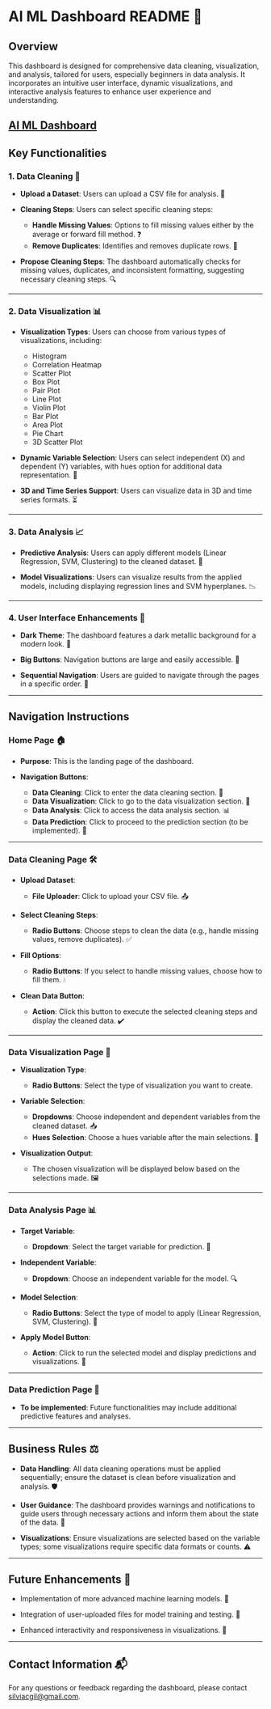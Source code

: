 # AI ML Dashboard README 🚀

## Overview
This dashboard is designed for comprehensive data cleaning, visualization, and analysis, tailored for users, especially beginners in data analysis. It incorporates an intuitive user interface, dynamic visualizations, and interactive analysis features to enhance user experience and understanding.

[AI ML Dashboard](https://aiautomateddashboard-agjbvxh76gaqhajpmngphk.streamlit.app/)
---

## Key Functionalities

### 1. Data Cleaning 🧹
- **Upload a Dataset**: Users can upload a CSV file for analysis. 📂
  
- **Cleaning Steps**: Users can select specific cleaning steps:
  - **Handle Missing Values**: Options to fill missing values either by the average or forward fill method. ❓
  - **Remove Duplicates**: Identifies and removes duplicate rows. 🚫
  
- **Propose Cleaning Steps**: The dashboard automatically checks for missing values, duplicates, and inconsistent formatting, suggesting necessary cleaning steps. 🔍

---

### 2. Data Visualization 📊
- **Visualization Types**: Users can choose from various types of visualizations, including:
  - Histogram
  - Correlation Heatmap
  - Scatter Plot
  - Box Plot
  - Pair Plot
  - Line Plot
  - Violin Plot
  - Bar Plot
  - Area Plot
  - Pie Chart
  - 3D Scatter Plot

- **Dynamic Variable Selection**: Users can select independent (X) and dependent (Y) variables, with hues option for additional data representation. 🎨

- **3D and Time Series Support**: Users can visualize data in 3D and time series formats. ⏳

---

### 3. Data Analysis 📈
- **Predictive Analysis**: Users can apply different models (Linear Regression, SVM, Clustering) to the cleaned dataset. 🤖

- **Model Visualizations**: Users can visualize results from the applied models, including displaying regression lines and SVM hyperplanes. 📉

---

### 4. User Interface Enhancements 🌟
- **Dark Theme**: The dashboard features a dark metallic background for a modern look. 🌙

- **Big Buttons**: Navigation buttons are large and easily accessible. 🔘

- **Sequential Navigation**: Users are guided to navigate through the pages in a specific order. 📜

---

## Navigation Instructions

### Home Page 🏠
- **Purpose**: This is the landing page of the dashboard.

- **Navigation Buttons**:
  - **Data Cleaning**: Click to enter the data cleaning section. 🧼
  - **Data Visualization**: Click to go to the data visualization section. 🌈
  - **Data Analysis**: Click to access the data analysis section. 📊
  - **Data Prediction**: Click to proceed to the prediction section (to be implemented). 🔮

---

### Data Cleaning Page 🛠️
- **Upload Dataset**: 
  - **File Uploader**: Click to upload your CSV file. 📤

- **Select Cleaning Steps**: 
  - **Radio Buttons**: Choose steps to clean the data (e.g., handle missing values, remove duplicates). ✅

- **Fill Options**: 
  - **Radio Buttons**: If you select to handle missing values, choose how to fill them. 💧

- **Clean Data Button**: 
  - **Action**: Click this button to execute the selected cleaning steps and display the cleaned data. ✔️

---

### Data Visualization Page 🎨
- **Visualization Type**:
  - **Radio Buttons**: Select the type of visualization you want to create.

- **Variable Selection**:
  - **Dropdowns**: Choose independent and dependent variables from the cleaned dataset. 📥
  - **Hues Selection**: Choose a hues variable after the main selections. 🌈

- **Visualization Output**: 
  - The chosen visualization will be displayed below based on the selections made. 🖼️

---

### Data Analysis Page 📊
- **Target Variable**:
  - **Dropdown**: Select the target variable for prediction. 🎯

- **Independent Variable**:
  - **Dropdown**: Choose an independent variable for the model. 🔍

- **Model Selection**:
  - **Radio Buttons**: Select the type of model to apply (Linear Regression, SVM, Clustering). 🤔

- **Apply Model Button**:
  - **Action**: Click to run the selected model and display predictions and visualizations. 🔄

---

### Data Prediction Page 🔮
- **To be implemented**: Future functionalities may include additional predictive features and analyses.

---

## Business Rules ⚖️
- **Data Handling**: All data cleaning operations must be applied sequentially; ensure the dataset is clean before visualization and analysis. 🛡️

- **User Guidance**: The dashboard provides warnings and notifications to guide users through necessary actions and inform them about the state of the data. 📣

- **Visualizations**: Ensure visualizations are selected based on the variable types; some visualizations require specific data formats or counts. ⚠️

---

## Future Enhancements 🚀
- Implementation of more advanced machine learning models. 🤖
  
- Integration of user-uploaded files for model training and testing. 📂
  
- Enhanced interactivity and responsiveness in visualizations. 🌟

---

## Contact Information 📬
For any questions or feedback regarding the dashboard, please contact silviacgil@gmail.com.
